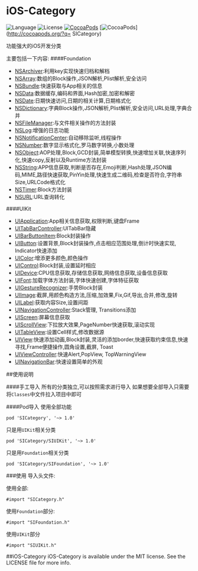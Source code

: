 # iOS-Category

![Language](https://img.shields.io/badge/language-objc-orange.svg)
![License](https://img.shields.io/badge/license-MIT-blue.svg)
[![CocoaPods](http://img.shields.io/cocoapods/v/YYKit.svg?style=flat)](http://cocoapods.org/?q=SICategory) 
[![CocoaPods](http://img.shields.io/cocoapods/p/YYKit.svg?style=flat)](http://cocoapods.org/?q= SICategory)

功能强大的iOS开发分类

主要包括一下内容:
####Foundation
* [NSArchiver](Classes/Foundation/NSArchiver):利用key实现快速归档和解档
* [NSArray](Classes/Foundation/NSArray):数组的Block操作,JSON解析,Plist解析,安全访问
* [NSBundle](Classes/Foundation/NSBundle):快速获取与App相关的信息
* [NSData](Classes/Foundation/NSData):数据缓存,编码和界面,Hash加密,加密和解密
* [NSDate](Classes/Foundation/NSDate):日期快速访问,日期的相关计算,日期格式化
* [NSDictionary](Classes/Foundation/NSDictionary):字典Block操作,JSON解析,Plist解析,安全访问,URL处理,字典合并
* [NSFileManager](Classes/Foundation/NSFileManager):与文件相关操作的方法封装
* [NSLog](Classes/Foundation/NSLog):增强的日志功能
* [NSNotificationCenter](Classes/Foundation/NSNotificationCenter):自动移除监听,线程操作
* [NSNumber](Classes/Foundation/NSNumber):数字显示格式化,罗马数字转换,小数处理
* [NSObject](Classes/Foundation/NSObject):AOP处理,Block,GCD封装,简单模型转换,快速增加关联,快速序列化,快速copy,反射以及Runtime方法封装
* [NSString](Classes/Foundation/NSString):APP信息获取,判断是否存在,Emoji判断,Hash处理,JSON编码,MIME,路径快速获取,PinYin处理,快速生成二维码,检查是否符合,字符串Size,URLCode格式化
* [NSTimer](Classes/Foundation/NSTimer):Block方法封装
* [NSURL](Classes/Foundation/NSURL):URL查询转化

####UIKit
* [UIApplication](Classes/UIKit/UIApplication):App相关信息获取,权限判断,键盘Frame
* [UITabBarController](Classes/UIKit/UITabBarController):UITabBar隐藏
* [UIBarButtonItem](Classes/UIKit/UIBarButtonItem):Block封装操作
* [UIButton](Classes/UIKit/UIButton):设置背景,Block封装操作,点击相应范围处理,倒计时快速实现, Indicator快速添加
* [UIColor](Classes/UIKit/UIColor):增添更多颜色,颜色操作
* [UIControl](Classes/UIKit/UIControl):Block封装,设置延时相应
* [UIDevice](Classes/UIKit/UIDevice):CPU信息获取,存储信息获取,网络信息获取,设备信息获取
* [UIFont](Classes/UIKit/UIFont):加载字体方法封装,字体快速创建,字体特征获取
* [UIGestureRecognizer](Classes/UIKit/UIGestureRecognizer):手势Block封装
* [UIImage](Classes/UIKit/UIImage):截屏,用颜色构造方法,压缩,加效果,Fix,Gif,导出,合并,修改,旋转
* [UILabel](Classes/UIKit/UILabel):获取内容Size,设置间距
* [UINavigationController](Classes/UIKit/UINavigationController):Stack管理, Transitions添加
* [UIScreen](Classes/UIKit/UIScreen):屏幕信息获取
* [UIScrollView](Classes/UIKit/UIScrollView):下拉放大效果,PageNumber快速获取,滚动实现
* [UITableView](Classes/UIKit/UITableView):设置Cell样式,修改数据源
* [UIView](Classes/UIKit/UIView):快速添加动画,Block封装,灵活的添加border,快速获取约束信息,快速寻找,Frame便捷操作,圆角设置,截屏, Toast
* [UIViewController](Classes/UIKit/UIViewController):快速Alert,PopView, TopWarningView
* [UINavigationBar](Classes/UIKit/UINavigationBar):快速设置简单的外观

##使用说明

####手工导入
所有的分类独立,可以按照需求进行导入 
如果想要全部导入只需要将`Classes`中文件拉入项目中即可

####Pod导入
使用全部功能

	pod 'SICategory', '~> 1.0'
	
只是用`UIKit`相关分类
	
	pod 'SICategory/SIUIKit', '~> 1.0'
	
只是用`Foundation`相关分类

	pod 'SICategory/SIFoundation', '~> 1.0'
	

###使用
导入头文件:

使用全部:
	
	#import "SICategory.h" 
	
使用`Foundation`部分:

	#import "SIFoundation.h"
	
使用`UIKit`部分

	#import "SIUIKit.h"
	
##iOS-Category
iOS-Category is available under the MIT license. See the LICENSE file for more info.
